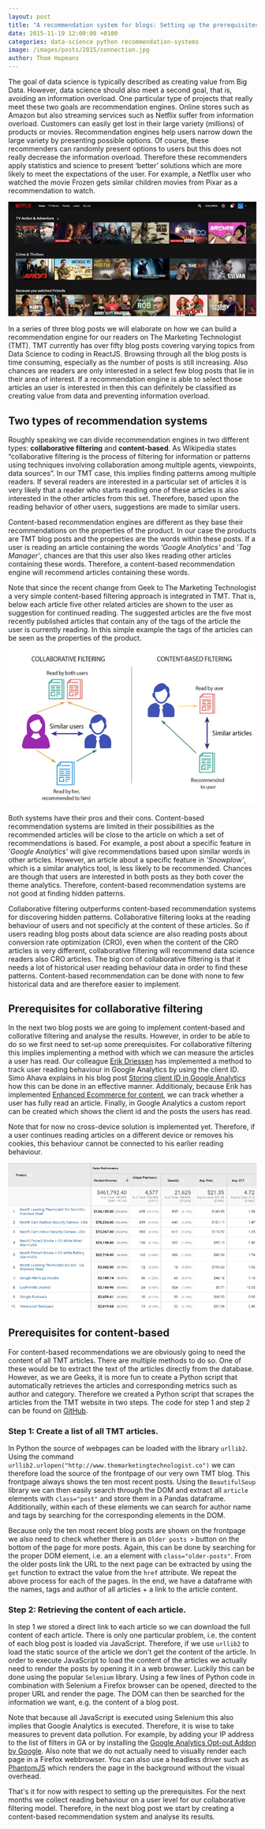 ```yaml
---
layout: post
title: "A recommendation system for blogs: Setting up the prerequisites (1)"
date: 2015-11-19 12:00:00 +0100
categories: data-science python recommendation-systems
image: /images/posts/2015/connection.jpg
author: Thom Hopmans
---
```


The goal of data science is typically described as creating value from Big Data. However, data science should also meet a second goal, that is, avoiding an information overload. One particular type of projects that really meet these two goals are recommendation engines. Online stores such as Amazon but also streaming services such as Netflix suffer from information overload. Customers can easily get lost in their large variety (millions) of products or movies. Recommendation engines help users narrow down the large variety by presenting possible options. Of course, these recommenders can randomly present options to users but this does not really decrease the information overload. Therefore these recommenders apply statistics and science to present ‘better’ solutions which are more likely to meet the expectations of the user. For example, a Netflix user who watched the movie Frozen gets similar children movies from Pixar as a recommendation to watch.

<img src="/images/posts/2016/netflix-recommendation.jpg" alt="Example of Netflix's recommendation system" />

In a series of three blog posts we will elaborate on how we can build a recommendation engine for our readers on The Marketing Technologist (TMT). TMT currently has over fifty blog posts covering varying topics from Data Science to coding in ReactJS. Browsing through all the blog posts is time consuming, especially as the number of posts is still increasing. Also chances are readers are only interested in a select few blog posts that lie in their area of interest. If a recommendation engine is able to select those articles an user is interested in then this can definitely be classified as creating value from data and preventing information overload.

## Two types of recommendation systems

Roughly speaking we can divide recommendation engines in two different types: **collaborative filtering** and **content-based**. As Wikipedia states “collaborative filtering is the process of filtering for information or patterns using techniques involving collaboration among multiple agents, viewpoints, data sources”. In our TMT case, this implies finding patterns among multiple readers. If several readers are interested in a particular set of articles it is very likely that a reader who starts reading one of these articles is also interested in the other articles from this set. Therefore, based upon the reading behavior of other users, suggestions are made to similar users.

Content-based recommendation engines are different as they base their recommendations on the properties of the product. In our case the products are TMT blog posts and the properties are the words within these posts. If a user is reading an article containing the words *'Google Analytics'* and *'Tag Manager'*, chances are that this user also likes reading other articles containing these words. Therefore, a content-based recommendation engine will recommend articles containing these words.

Note that since the recent change from Geek to The Marketing Technologist a very simple content-based filtering approach is integrated in TMT. That is, below each article five other related articles are shown to the user as suggestion for continued reading. The suggested articles are the five most recently published articles that contain any of the tags of the article the user is currently reading. In this simple example the tags of the articles can be seen as the properties of the product.

<img src="/images/posts/2016/recommender-systems.jpeg" alt="The principle behind collaborative and content-based filtering" />

Both systems have their pros and their cons. Content-based recommendation systems are limited in their possibilities as the recommended articles will be close to the article on which a set of recommendations is based. For example, a post about a specific feature in *'Google Analytics'* will give recommendations based upon similar words in other articles. However, an article about a specific feature in *'Snowplow'*, which is a similar analytics tool, is less likely to be recommended. Chances are though that users are interested in both posts as they both cover the theme analytics. Therefore, content-based recommendation systems are not good at finding hidden patterns.

Collaborative filtering outperforms content-based recommendation systems for discovering hidden patterns. Collaborative filtering looks at the reading behaviour of users and not specificly at the content of these articles. So if users reading blog posts about data science are also reading posts about conversion rate optimization (CRO), even when the content of the CRO articles is very different, collaborative filtering will recommend data science readers also CRO articles. The big con of collaborative filtering is that it needs a lot of historical user reading behaviour data in order to find these patterns. Content-based recommendation can be done with none to few historical data and are therefore easier to implement.

## Prerequisites for collaborative filtering

In the next two blog posts we are going to implement content-based and collorative filtering and analyse the results. However, in order to be able to do so we first need to set-up some prerequisites. For collaborative filtering this implies implementing a method with which we can measure the articles a user has read. Our colleague <a href="https://www.themarketingtechnologist.co/author/erik-driessen/" target="_blank">Erik Driessen</a> has implemented a method to track user reading behaviour in Google Analytics by using the client ID. Simo Ahava explains in his blog post <a href="http://www.simoahava.com/analytics/improve-data-collection-with-four-custom-dimensions/#2" target="_blank">Storing client ID in Google Analytics</a> how this can be done in an effective manner. Additionaly, because Erik has implemented <a href="https://www.themarketingtechnologist.co/track-content-performance-using-google-analytics-enhanced-ecommerce-report/" target="_blank">Enhanced Ecommerce for content</a>, we can track whether a user has fully read an article. Finally, in Google Analytics a custom report can be created which shows the client id and the posts the users has read.

Note that for now no cross-device solution is implemented yet. Therefore, if a user continues reading articles on a different device or removes his cookies, this behaviour cannot be connected to his earlier reading behaviour.

<img src="/images/posts/2016/ecommerce-for-content.png" alt="Example of a custom report in Google Analytics which shows reading behaviour on a user level" />

## Prerequisites for content-based

For content-based recommendations we are obviously going to need the content of all TMT articles. There are multiple methods to do so. One of these would be to extract the text of the articles directly from the database. However, as we are Geeks, it is more fun to create a Python script that automatically retrieves the articles and corresponding metrics such as author and category. Therefore we created a Python script that scrapes the articles from the TMT website in two steps. The code for step 1 and step 2 can be found on <a href="https://github.com/thomhopmans" target="_blank" />GitHub</a>.

### Step 1: Create a list of all TMT articles.

In Python the source of webpages can be loaded with the library `urllib2`. Using the command `urllib2.urlopen("http://www.themarketingtechnologist.co")` we can therefore load the source of the frontpage of our very own TMT blog. This frontpage always shows the ten most recent posts. Using the `BeautifulSoup` library we can then easily search through the DOM and extract all `article` elements with `class="post"` and store them in a Pandas dataframe. Additionally, within each of these elements we can search for author name and tags by searching for the corresponding elements in the DOM.

Because only the ten most recent blog posts are shown on the frontpage we also need to check whether there is an `Older posts >` button on the bottom of the page for more posts. Again, this can be done by searching for the proper DOM element, i.e. an a element with `class="older-posts"`. From the older posts link the URL to the next page can be extracted by using the `get` function to extract the value from the `href` attribute. We repeat the above process for each of the pages. In the end, we have a dataframe with the names, tags and author of all articles + a link to the article content.

### Step 2: Retrieving the content of each article.

In step 1 we stored a direct link to each article so we can download the full content of each article. There is only one particular problem, i.e. the content of each blog post is loaded via JavaScript. Therefore, if we use `urllib2` to load the static source of the article we don't get the content of the article. In order to execute JavaScript to load the content of the articles we actually need to render the posts by opening it in a web browser. Luckily this can be done using the popular `Selenium` library. Using a few lines of Python code in combination with Selenium a Firefox browser can be opened, directed to the proper URL and render the page. The DOM can then be searched for the information we want, e.g. the content of a blog post.

Note that because all JavaScript is executed using Selenium this also implies that Google Analytics is executed. Therefore, it is wise to take measures to prevent data pollution. For example, by adding your IP address to the list of filters in GA or by installing the <a href="https://chrome.google.com/webstore/detail/google-analytics-opt-out/fllaojicojecljbmefodhfapmkghcbnh" target="_blank">Google Analytics Opt-out Addon by Google</a>. Also note that we do not actually need to visually render each page in a Firefox webbrowser. You can also use a headless driver such as <a href="http://phantomjs.org/" target="_blank">PhantomJS</a> which renders the page in the background without the visual overhead.

That's it for now with respect to setting up the prerequisites. For the next months we collect reading behaviour on a user level for our collaborative filtering model. Therefore, in the next blog post we start by creating a content-based recommendation system and analyse its results.